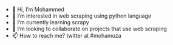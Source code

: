 - 👋 Hi, I’m Mohammed
- 👀 I’m interested in web scraping using python language
- 🌱 I’m currently learning scrapy
- 💞️ I’m looking to collaborate on projects that use web scraping
- 📫 How to reach me? twitter at #mohamuza

<!---
amuza2/amuza2 is a ✨ special ✨ repository because its `README.md` (this file) appears on your GitHub profile.
You can click the Preview link to take a look at your changes.
--->
